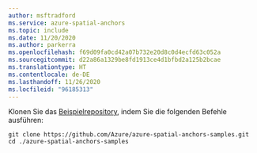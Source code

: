 ```yaml
---
author: msftradford
ms.service: azure-spatial-anchors
ms.topic: include
ms.date: 11/20/2020
ms.author: parkerra
ms.openlocfilehash: f69d09fa0cd42a07b732e20d8c0d4ecfd63c052a
ms.sourcegitcommit: d22a86a1329be8fd1913ce4d1bfbd2a125b2bcae
ms.translationtype: HT
ms.contentlocale: de-DE
ms.lasthandoff: 11/26/2020
ms.locfileid: "96185313"
---
```

Klonen Sie das [Beispielrepository](https://github.com/Azure/azure-spatial-anchors-samples), indem Sie die folgenden Befehle ausführen:

```console
git clone https://github.com/Azure/azure-spatial-anchors-samples.git
cd ./azure-spatial-anchors-samples
```